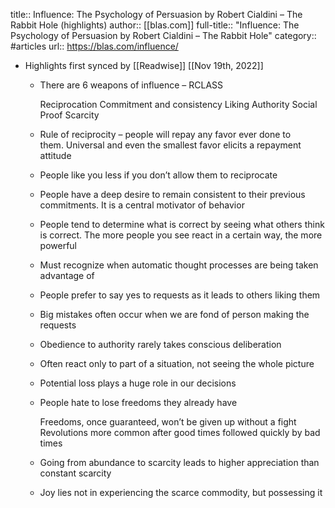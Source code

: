 title:: Influence: The Psychology of Persuasion by Robert Cialdini – The Rabbit Hole (highlights)
author:: [[blas.com]]
full-title:: "Influence: The Psychology of Persuasion by Robert Cialdini – The Rabbit Hole"
category:: #articles
url:: https://blas.com/influence/

- Highlights first synced by [[Readwise]] [[Nov 19th, 2022]]
	- There are 6 weapons of influence – RCLASS
	  
	  Reciprocation
	  Commitment and consistency
	  Liking
	  Authority
	  Social Proof
	  Scarcity
	- Rule of reciprocity – people will repay any favor ever done to them. Universal and even the smallest favor elicits a repayment attitude
	- People like you less if you don’t allow them to reciprocate
	- People have a deep desire to remain consistent to their previous commitments. It is a central motivator of behavior
	- People tend to determine what is correct by seeing what others think is correct. The more people you see react in a certain way, the more powerful
	- Must recognize when automatic thought processes are being taken advantage of
	- People prefer to say yes to requests as it leads to others liking them
	- Big mistakes often occur when we are fond of person making the requests
	- Obedience to authority rarely takes conscious deliberation
	- Often react only to part of a situation, not seeing the whole picture
	- Potential loss plays a huge role in our decisions
	- People hate to lose freedoms they already have
	  
	  Freedoms, once guaranteed, won’t be given up without a fight
	  Revolutions more common after good times followed quickly by bad times
	- Going from abundance to scarcity leads to higher appreciation than constant scarcity
	- Joy lies not in experiencing the scarce commodity, but possessing it